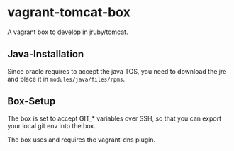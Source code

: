 vagrant-tomcat-box
==================

A vagrant box to develop in jruby/tomcat.

## Java-Installation

Since oracle requires to accept the java TOS, you need to download the jre and place it in
`modules/java/files/rpms`.

## Box-Setup

The box is set to accept GIT_* variables over SSH, so that you can export your local
git env into the box.

The box uses and requires the vagrant-dns plugin.
